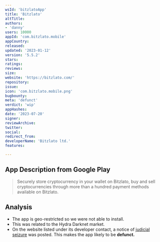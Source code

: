 ```yaml
---
wsId: 'bitzlatoApp'
title: 'Bitzlato'
altTitle: 
authors:
- 'danny'
users: 10000
appId: 'com.bitzlato.mobile'
appCountry: 
released: 
updated: '2023-01-12'
version: '5.5.2'
stars: 
ratings: 
reviews: 
size: 
website: 'https://bitzlato.com/'
repository: 
issue: 
icon: 'com.bitzlato.mobile.png'
bugbounty: 
meta: 'defunct'
verdict: 'wip'
appHashes: 
date: '2023-07-20'
signer: 
reviewArchive: 
twitter: 
social: 
redirect_from: 
developerName: 'Bitzlato ltd.'
features: 

---
```


## App Description from Google Play

> Securely store cryptocurrency in your wallet on Bitzlato, buy and sell cryptocurrencies through more than a hundred payment methods available on Bitzlato.

## Analysis

- The app is geo-restricted so we were not able to install.
- This was related to the Hydra Darknet market.
- On the website listed under its developer contact, a notice of [judicial seizure](https://twitter.com/dannybuntu/status/1681999044942639105) was posted. This makes the app likely to be **defunct.**